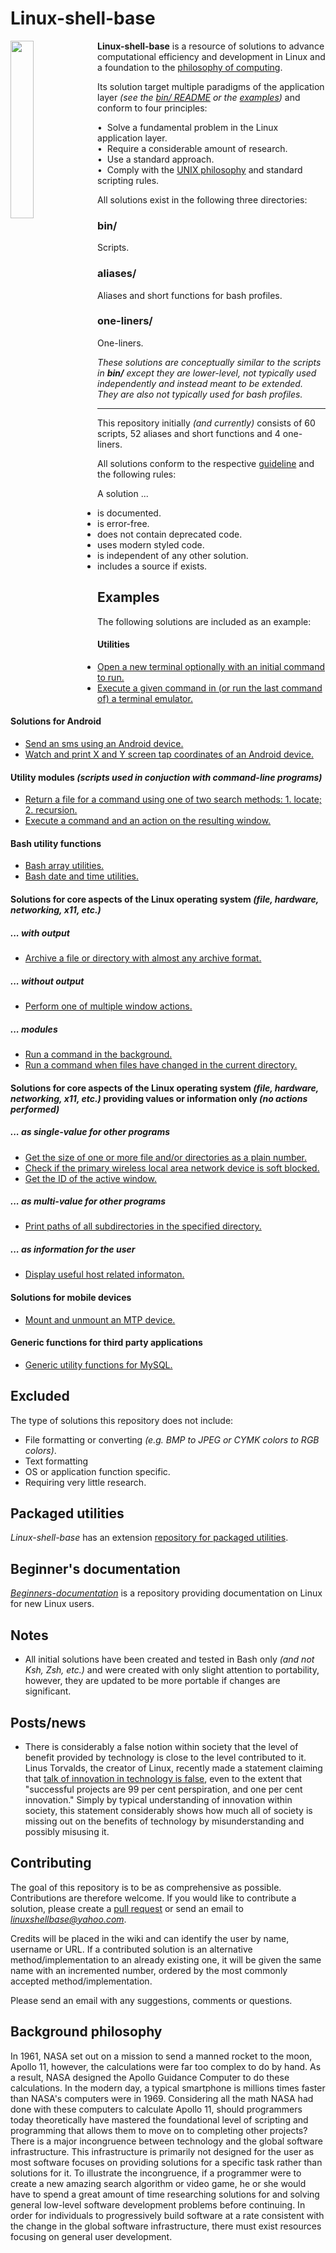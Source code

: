 
# Linux-shell-base

<p><img src="/../images/logo.png" width="27%" align='left'></p>

**Linux-shell-base** is a resource of solutions to advance computational efficiency and development in Linux and a foundation to the [philosophy of computing](https://en.wikipedia.org/wiki/Unix_philosophy#The_UNIX_Programming_Environment).

Its solution target multiple paradigms of the application layer *(see the [bin/ README](https://github.com/linux-shell-base/linux-shell-base/tree/master/bin#bin) or the [examples](https://github.com/linux-shell-base/linux-shell-base#examples))* and conform to four principles:

<p>
  • &nbspSolve a fundamental problem in the Linux application layer.<br/>
  • &nbspRequire a considerable amount of research.<br/>
  • &nbspUse a standard approach.<br/>
  • &nbspComply with the <a href='https://en.wikipedia.org/wiki/Unix_philosophy#Eric_Raymond.E2.80.99s_17_Unix_Rules'>UNIX philosophy</a> and standard scripting rules.
</p>

All solutions exist in the following three directories:

### bin/

Scripts.

### aliases/

Aliases and short functions for bash profiles.

### one-liners/

One-liners.

*These solutions are conceptually similar to the scripts in **bin/** except they are lower-level, not typically used independently and instead meant to be extended. They are also not typically used for bash profiles.*

---

This repository initially *(and currently)* consists of 60 scripts, 52 aliases and short functions and 4 one-liners.

All solutions conform to the respective [guideline][wiki] and the following rules:

A solution ...

* is documented.
* is error-free.
* does not contain deprecated code.
* uses modern styled code.
* is independent of any other solution.
* includes a source if exists.

## Examples

The following solutions are included as an example:

#### Utilities

* [Open a new terminal optionally with an initial command to run.](bin/utilities/general/newterm)
* [Execute a given command in (or run the last command of) a terminal emulator.](bin/utilities/keybind/termcommand)

#### Solutions for Android

* [Send an sms using an Android device.](bin/android/sms)
* [Watch and print X and Y screen tap coordinates of an Android device.](bin/android/getmobiletappos)

#### Utility modules *(scripts used in conjuction with command-line programs)*

* [Return a file for a command using one of two search methods: 1. locate; 2. recursion.](bin/modules/file/returnfileforcmd)
* [Execute a command and an action on the resulting window.](bin/modules/x11/execmdandwindact)

#### Bash utility functions

* [Bash array utilities.](bin/bash_utilities/arrayutils)
* [Bash date and time utilities.](bin/bash_utilities/dateandtimeutils)

#### Solutions for core aspects of the Linux operating system *(file, hardware, networking, x11, etc.)*

##### ... with output

* [Archive a file or directory with almost any archive format.](bin/main-output/file/archive)

##### ... without output

* [Perform one of multiple window actions.](bin/main-no_output/x11/wind)

##### ... modules

* [Run a command in the background.](bin/main-modules/shell/runinbg)
* [Run a command when files have changed in the current directory.](bin/main-modules/file/inotify)

#### Solutions for core aspects of the Linux operating system *(file, hardware, networking, x11, etc.)* providing values or information only *(no actions performed)*

##### ... as single-value for other programs

* [Get the size of one or more file and/or directories as a plain number.](https://github.com/linux-shell-base/linux-shell-base/blob/master/one-liners/file)
* [Check if the primary wireless local area network device is soft blocked.](bin/output-single-value/hardware/iswlanblocked)
* [Get the ID of the active window.](bin/output-single-value/x11/getactvwindid)

##### ... as multi-value for other programs

* [Print paths of all subdirectories in the specified directory.](bin/output-multi-value/file/printsubdirpaths)

##### ... as information for the user

* [Display useful host related informaton.](bin/output-user/networking/localhost)

#### Solutions for mobile devices

* [Mount and unmount an MTP device.](bin/mobile/mtp)

#### Generic functions for third party applications

* [Generic utility functions for MySQL.](bin/3rd_party_applications/database/mysqlutil)

## Excluded

The type of solutions this repository does not include:

* File formatting or converting *(e.g. BMP to JPEG or CYMK colors to RGB colors)*.
* Text formatting
* OS or application function specific.
* Requiring very little research.

## Packaged utilities

*Linux-shell-base* has an extension [repository for packaged utilities][packaged-utilities].

## Beginner's documentation

[*Beginners-documentation*][beginners-documentation] is a repository providing documentation on Linux for new Linux users.

## Notes

* All initial solutions have been created and tested in Bash only *(and not Ksh, Zsh, etc.)* and were created with only slight attention to portability, however, they are updated to be more portable if changes are significant.

## Posts/news

* There is considerably a false notion within society that the level of benefit provided by technology is close to the level contributed to it. Linus Torvalds, the creator of Linux, recently made a statement claiming that [talk of innovation in technology is false](https://linux.slashdot.org/story/17/02/16/1530223/linus-torvalds-talk-of-tech-innovation-is-bullshit-shut-up-and-get-the-work-done), even to the extent that "successful projects are 99 per cent perspiration, and one per cent innovation." Simply by typical understanding of innovation within society, this statement considerably shows how much all of society is missing out on the benefits of technology by misunderstanding and possibly misusing it.

## Contributing

The goal of this repository is to be as comprehensive as possible. Contributions are therefore welcome. If you would like to contribute a solution, please create a [pull request](https://gist.github.com/Chaser324/ce0505fbed06b947d962) or send an email to *linuxshellbase@yahoo.com*.

Credits will be placed in the wiki and can identify the user by name, username or URL. If a contributed solution is an alternative method/implementation to an already existing one, it will be given the same name with an incremented number, ordered by the most commonly accepted method/implementation. 

Please send an email with any suggestions, comments or questions.

## Background philosophy

In 1961, NASA set out on a mission to send a manned rocket to the moon, Apollo 11, however, the calculations were far too complex to do by hand. As a result, NASA designed the Apollo Guidance Computer to do these calculations. In the modern day, a typical smartphone is millions times faster than NASA's computers were in 1969. Considering all the math NASA had done with these computers to calculate Apollo 11, should programmers today theoretically have mastered the foundational level of scripting and programming that allows them to move on to completing other projects? There is a major incongruence between technology and the global software infrastructure. This infrastructure is primarily not designed for the user as most software focuses on providing solutions for a specific task rather than solutions for it. To illustrate the incongruence, if a programmer were to create a new amazing search algorithm or video game, he or she would have to spend a great amount of time researching solutions for and solving general low-level software development problems before continuing. In order for individuals to progressively build software at a rate consistent with the change in the global software infrastructure, there must exist resources focusing on general user development.



[packaged-utilities]: https://github.com/linux-shell-base/packaged-utilities
[beginners-documentation]: https://github.com/linux-shell-base/beginners-documentation

[wiki]: https://github.com/linux-shell-base/linux-shell-base/wiki
[wiki-Guideline-for-Scripts]: https://github.com/linux-shell-base/linux-shell-base/wiki/Guideline-for-Scripts
